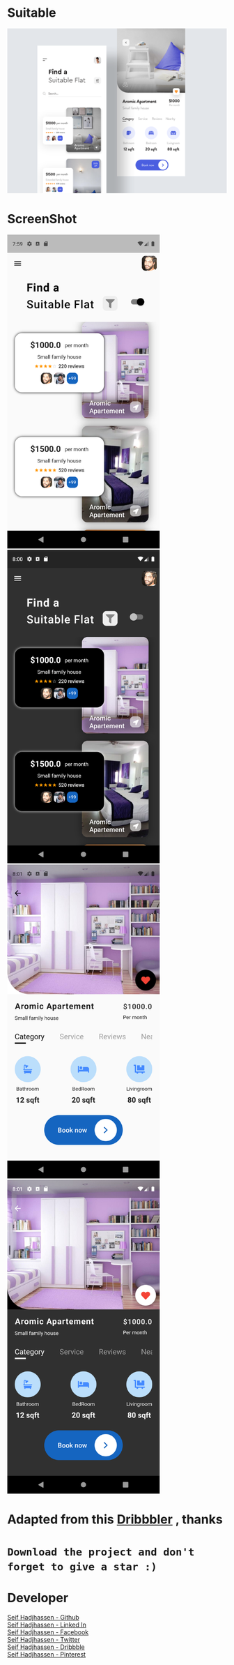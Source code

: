 
# Suitable
<img src="screenshot/banner.png" width="850">

# ScreenShot

<img src="screenshot/1light.png" width="350">
<img src="screenshot/1dark.png" width="350">

<img src="screenshot/2light.png" width="350">
<img src="screenshot/2dark.png" width="350">

# Adapted from this [Dribbbler](https://dribbble.com/shots/6709172-Online-flat-booking-app-concept) , thanks

# ```Download the project and don't forget to give a star :)```


# Developer
[Seif Hadjhassen - Github](https://github.com/seifhjh)\
[Seif Hadjhassen - Linked In](https://www.linkedin.com/in/seifhadjhassen)\
[Seif Hadjhassen - Facebook](https://www.facebook.com/seif.hajhassen)\
[Seif Hadjhassen - Twitter](https://twitter.com/seifhadjhassen)\
[Seif Hadjhassen - Dribbble](https://dribbble.com/seifhadjhassen)\
[Seif Hadjhassen - Pinterest](https://www.pinterest.com/seifhadjhassen)
